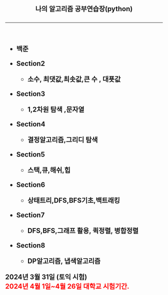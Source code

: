 <h2 align="center">나의 알고리즘 공부연습장(python)<h2/>
<hr/>
<br/>


+ 백준

+ Section2
    + 소수, 최댓값,최솟값,큰 수 , 대푯값
+ Section3
    + 1,2차원 탐색 ,문자열
+ Section4
    + 결정알고리즘,그리디 탐색
+ Section5
    + 스택,큐,해쉬,힙
+ Section6
    + 상태트리,DFS,BFS기초,백트래킹
+ Section7
    + DFS,BFS,그래프 활용, 퀵정렬, 병합정렬
+ Section8
    + DP알고리즘, 냅색알고리즘


<div style="backgroundColor=red">2024년 3월 31일 (토익 시험)</div>
<div style="color:red">2024년 4월 1일~4월 26일 대학교 시험기간.</div>
